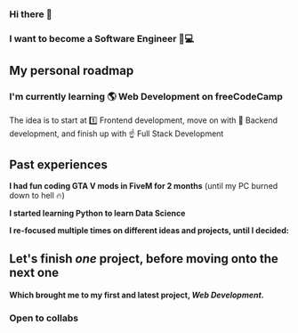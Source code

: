 ### Hi there 👋
### I want to become a Software Engineer 👑💻
## My personal roadmap
### I'm currently learning 🌎 Web Development on freeCodeCamp
The idea is to start at 1️⃣ Frontend development, move on with 🎯 Backend development, and finish up with ☝ Full Stack Development
## Past experiences
**I had fun coding GTA V mods in FiveM for 2 months** (until my PC burned down to hell 🔥)

**I started learning Python to learn Data Science**

**I re-focused multiple times on different ideas and projects, until I decided:**
## Let's finish *one* project, before moving onto the next one
#### Which brought me to my first and latest project, *Web Development*.
### Open to collabs
<!--
**Whoeza/whoeza** is a ✨ _special_ ✨ repository because its `README.md` (this file) appears on your GitHub profile.

Here are some ideas to get you started:

- 🔭 I’m currently working on full stack development...
- 🌱 I’m currently learning frontend web development...
- 👯 I’m looking to collaborate on games development, web development, data science...
- 🤔 I’m looking for help with ...
- 💬 Ask me about music...
- 📫 How to reach me: @ me from any repository or add me to a pull request...
- 😄 Pronouns: he/him...
- ⚡ Fun fact: ...
-->
